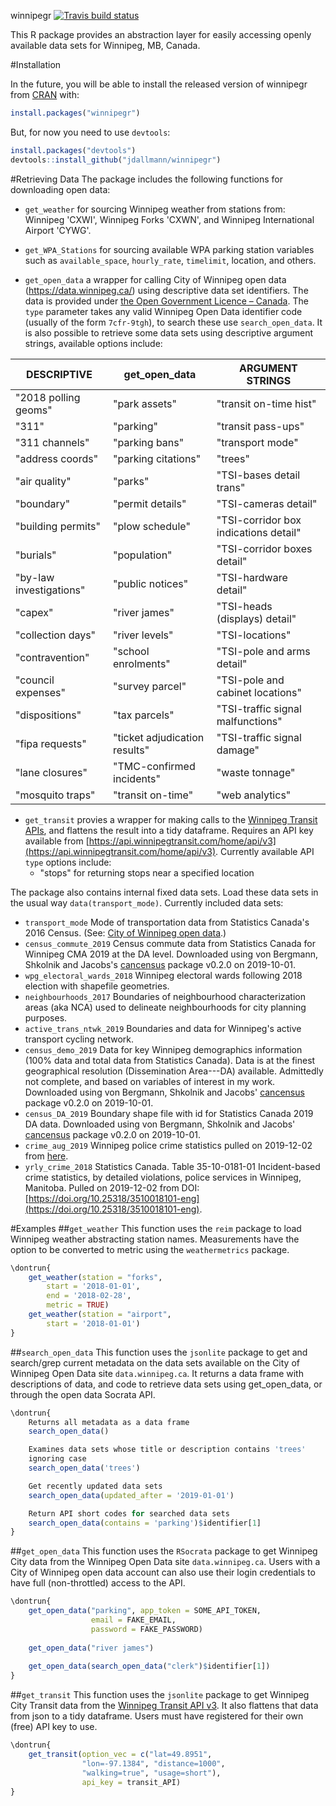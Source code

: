 winnipegr
[![Travis build status](https://travis-ci.org/jdallmann/winnipegr.svg?branch=master)](https://travis-ci.org/jdallmann/winnipegr) 

This R package provides an abstraction layer for easily accessing openly available data sets for Winnipeg, MB, Canada. 


#Installation

In the future, you will be able to install the released version of winnipegr from [CRAN](https://CRAN.R-project.org) with:

``` r
install.packages("winnipegr")
```

But, for now you need to use `devtools`:
``` r
install.packages("devtools")
devtools::install_github("jdallmann/winnipegr")
```

#Retrieving Data
The package includes the following functions for downloading open data:

- `get_weather` for sourcing Winnipeg weather from stations from: Winnipeg 'CXWI', Winnipeg Forks 'CXWN', and Winnipeg International Airport 'CYWG'.

- `get_WPA_Stations` for sourcing available WPA parking station variables such as `available_space`, `hourly_rate`, `timelimit`, location, and others.

- `get_open_data` a wrapper for calling City of Winnipeg open data (https://data.winnipeg.ca/) using descriptive data set identifiers. The data is provided under [the Open Government Licence – Canada](https://open.canada.ca/en/open-government-licence-canada). The `type` parameter takes any valid Winnipeg Open Data identifier code (usually of the form `7cfr-9tgh`), to search these use `search_open_data`. It is also possible to retrieve some data sets using descriptive argument strings, available options include:
<!---
    + "2018 polling geoms"
    + "311"
    + "311 channels"
    + "address coords"
    + "air quality"
    + "boundary"
    + "building permits"
    + "burials"
    + "by-law investigations"
    + "capex"
    + "collection days"
    + "contravention"
    + "council expenses"
    + "dispositions"
    + "fipa requests"
    + "lane closures"
    + "mosquito traps"
    + "park assets"
    + "parking"
    + "parking bans"
    + "parking citations"
    + "parks"
    + "permit details"
    + "plow schedule"
    + "population"
    + "public notices"
    + "river james"
    + "river levels"
    + "school enrolments"
    + "survey parcel"
    + "tax parcels"
    + "ticket adjudication results"
    + "TMC-confirmed incidents"
    + "transit on-time"
    + "transit on-time hist"
    + "transit pass-ups"
    + "transport mode"
    + "trees"
    + "TSI-bases detail trans"
    + "TSI-cameras detail"
    + "TSI-corridor box indications detail"
    + "TSI-corridor boxes detail"
    + "TSI-hardware detail"
    + "TSI-heads (displays) detail"
    + "TSI-locations"
    + "TSI-pole and arms detail"
    + "TSI-pole and cabinet locations"
    + "TSI-traffic signal malfunctions"
    + "TSI-traffic signal damage"
    + "waste tonnage"
    + "web analytics"
--->

| DESCRIPTIVE           | get_open_data         | ARGUMENT STRINGS      |
| ------------          | -----------------     | -----------------     |
|  "2018 polling geoms" |  "park assets"        |  "transit on-time hist"   |
|  "311"                |  "parking"            |  "transit pass-ups"  |
|  "311 channels"       |  "parking bans"       |  "transport mode"   |
|  "address coords"     |  "parking citations"  |  "trees"       |
|  "air quality"        |  "parks"              |  "TSI-bases detail trans"   |
|  "boundary"           |  "permit details"     |  "TSI-cameras detail"
|  "building permits"   |  "plow schedule"      |  "TSI-corridor box indications detail"   |
|  "burials"            |  "population"         |  "TSI-corridor boxes detail"     |
|  "by-law investigations" |  "public notices"  |  "TSI-hardware detail"   |
|  "capex"              |  "river james"        |  "TSI-heads (displays) detail"   |
|  "collection days"    |  "river levels"       |  "TSI-locations"   |
|  "contravention"      |  "school enrolments"  |  "TSI-pole and arms detail"   |
|  "council expenses"   |  "survey parcel"      |  "TSI-pole and cabinet locations"   |
|  "dispositions"       |  "tax parcels"        |  "TSI-traffic signal malfunctions"   |
|  "fipa requests"      |  "ticket adjudication results" |  "TSI-traffic signal damage"   |
|  "lane closures"      |  "TMC-confirmed incidents" |  "waste tonnage"   |
|  "mosquito traps"     |  "transit on-time"    |  "web analytics"  |



  


    
- `get_transit` provies a wrapper for making calls to the [Winnipeg Transit APIs](https://api.winnipegtransit.com/home/api/v3), and flattens the result into a tidy dataframe. Requires an API key available from [https://api.winnipegtransit.com/home/api/v3](https://api.winnipegtransit.com/home/api/v3). Currently available API `type` options include:
    + "stops" for returning stops near a specified location

The package also contains internal fixed data sets. Load these data sets in the usual way `data(transport_mode)`. Currently included data sets:

- `transport_mode` Mode of transportation data from Statistics Canada's 2016 Census. (See: [City of Winnipeg open data](https://dev.socrata.com/foundry/data.winnipeg.ca/ijxa-tybv).)
- `census_commute_2019` Census commute data from Statistics Canada for Winnipeg CMA 2019 at the DA level. Downloaded using von Bergmann, Shkolnik and Jacobs's [cancensus](https://mountainmath.github.io/cancensus/) package v0.2.0 on 2019-10-01.
- `wpg_electoral_wards_2018` Winnipeg electoral wards following 2018 election with shapefile geometries.
- `neighbourhoods_2017` Boundaries of neighbourhood characterization areas (aka NCA) used to delineate neighbourhoods for city planning purposes.
- `active_trans_ntwk_2019` Boundaries and data for Winnipeg's active transport cycling network.
- `census_demo_2019` Data for key Winnipeg demographics information (100% data and total data from Statistics Canada). Data is at the finest geographical resolution (Dissemination Area---DA) available. Admittedly not complete, and based on variables of interest in my work. Downloaded using von Bergmann, Shkolnik and Jacobs' [cancensus](https://mountainmath.github.io/cancensus/) package v0.2.0 on 2019-10-01.
- `census_DA_2019` Boundary shape file with id for Statistics Canada 2019 DA data. Downloaded using von Bergmann, Shkolnik and Jacobs' [cancensus](https://mountainmath.github.io/cancensus/) package v0.2.0 on 2019-10-01.
- `crime_aug_2019` Winnipeg police crime statistics pulled on 2019-12-02 from [here](https://www.winnipeg.ca/police/crimestat/viewMap.stm).
- `yrly_crime_2018` Statistics Canada. Table 35-10-0181-01   Incident-based crime statistics, by detailed violations, police services in Winnipeg, Manitoba. Pulled on 2019-12-02 from DOI: [https://doi.org/10.25318/3510018101-eng](https://doi.org/10.25318/3510018101-eng).


#Examples
##`get_weather`
This function uses the `reim` package to load Winnipeg
weather abstracting station names. Measurements have the option to 
be converted to metric using the `weathermetrics` package.

``` r
\dontrun{
    get_weather(station = "forks",
        start = '2018-01-01',
        end = '2018-02-28',
        metric = TRUE)
    get_weather(station = "airport",
        start = '2018-01-01')
}
```
##`search_open_data`
This function uses the `jsonlite` package to get and search/grep current 
metadata on the data sets available on the City of Winnipeg Open Data site
`data.winnipeg.ca`. It returns a data frame with descriptions of data, and 
code to retrieve data sets using get_open_data, or through the open data Socrata API.
``` r
\dontrun{
    Returns all metadata as a data frame
    search_open_data()

    Examines data sets whose title or description contains 'trees'
    ignoring case
    search_open_data('trees')

    Get recently updated data sets
    search_open_data(updated_after = '2019-01-01')

    Return API short codes for searched data sets
    search_open_data(contains = 'parking')$identifier[1]
}
```

##`get_open_data`
This function uses the `RSocrata` package to get Winnipeg
City data from the Winnipeg Open Data site `data.winnipeg.ca`.
Users with a City of Winnipeg open data account can also use their
login credentials to have full (non-throttled) access to the API.
``` r
\dontrun{
    get_open_data("parking", app_token = SOME_API_TOKEN,
                  email = FAKE_EMAIL,
                  password = FAKE_PASSWORD)
    
    get_open_data("river james")
    
    get_open_data(search_open_data("clerk")$identifier[1])
}
```

##`get_transit`
This function uses the `jsonlite` package to get Winnipeg
City Transit data from the [Winnipeg Transit API v3](https://api.winnipegtransit.com/home/api/v3/services/variants). 
It also flattens that data from json to a tidy dataframe. 
Users must have registered for their own (free) API key to use.
``` r
\dontrun{
    get_transit(option_vec = c("lat=49.8951",
                "lon=-97.1384", "distance=1000",
                "walking=true", "usage=short"),
                api_key = transit_API)
}
```
